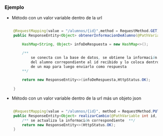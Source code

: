 ### Ejemplo 

- Método con un valor variable dentro de la url

``` java

	@RequestMapping(value = "/alumnos/{id}",method = RequestMethod.GET)
    public ResponseEntity<Object> obtenerInformacionDeAlumno(@PathVariable int id){

        HashMap<String, Object> infoDeRespuesta = new HashMap<>();

        /** 
        	se conecta con la base de datos, se obtiene la información
            del alumno correpondiente al id recibido y lo coloca dentro
            de un map para luego enviarlo como respuesta
        **/

        return new ResponseEntity<>(infoDeRespuesta,HttpStatus.OK);
        
    }

```
- Método con un valor variable dentro de la url más un objeto json

``` java

	@RequestMapping(value = "/alumnos/{id}", method = RequestMethod.PUT)
    public ResponseEntity<Object> realizarCambio(@PathVariable int id, @RequestBody HashMap info) {
        /** se actualiza la información correspondiente  **/
        return new ResponseEntity<>(HttpStatus.OK);
    }
```
